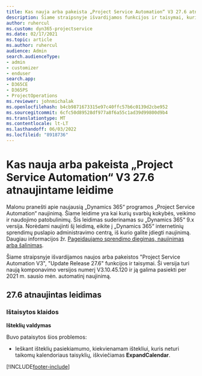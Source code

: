 ```yaml
---
title: Kas nauja arba pakeista „Project Service Automation“ V3 27.6 atnaujintame leidime, karštoji pataisa
description: Šiame straipsnyje išvardijamos funkcijos ir taisymai, kuriuos galima rasti "Project Service Automation Update Release 27.6 Hot Fixx", V3.
author: ruhercul
ms.custom: dyn365-projectservice
ms.date: 02/17/2021
ms.topic: article
ms.author: ruhercul
audience: Admin
search.audienceType:
- admin
- customizer
- enduser
search.app:
- D365CE
- D365PS
- ProjectOperations
ms.reviewer: johnmichalak
ms.openlocfilehash: b4cb9871673315e97c40ffc57b6c0139d2cbe952
ms.sourcegitcommit: 6cfc50d89528df977a8f6a55c1ad39d99800d9b4
ms.translationtype: MT
ms.contentlocale: lt-LT
ms.lasthandoff: 06/03/2022
ms.locfileid: "8918736"
---
```

# <a name="whats-new-or-changed-in-project-service-automation-update-release-276-v3"></a>Kas nauja arba pakeista „Project Service Automation“ V3 27.6 atnaujintame leidime

Malonu pranešti apie naujausią „Dynamics 365“ programos „Project Service Automation“ naujinimą. Šiame leidime yra kai kurių svarbių kokybės, veikimo ir naudojimo patobulinimų. Šis leidimas suderinamas su „Dynamics 365“ 9.x versija. Norėdami naujinti šį leidimą, eikite į „Dynamics 365“ internetinių sprendimų puslapio administravimo centrą, iš kurio galite įdiegti naujinimą. Daugiau informacijos žr. [Pageidaujamo sprendimo diegimas, naujinimas arba šalinimas](/power-platform/admin/install-remove-preferred-solution).

Šiame straipsnyje išvardijamos naujos arba pakeistos "Project Service Automation V3", "Update Release 27.6" funkcijos ir taisymai. Ši versija turi naują komponavimo versijos numerį V3.10.45.120 ir ją galima pasiekti per 2021 m. sausio mėn. automatinį naujinimą.

## <a name="update-release-276"></a>27.6 atnaujintas leidimas

### <a name="bug-fixes"></a>Ištaisytos klaidos


**Išteklių valdymas**

Buvo pataisytos šios problemos:

- Ieškant išteklių pasiekiamumo, kiekvienamam ištekliui, kuris neturi taikomų kalendoriaus taisyklių, iškviečiamas **ExpandCalendar**.


[!INCLUDE[footer-include](../includes/footer-banner.md)]
